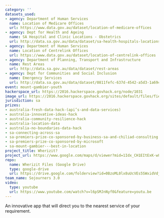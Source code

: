 ```yaml
---
category: ''
datasets_used:
- agency: Department of Human Services
  name: Location of Medicare Offices
  url: https://www.data.gov.au/dataset/location-of-medicare-offices
- agency: Dept for Health and Ageing
  name: SA Hospital and Clinic Locations - Obstetrics
  url: http://data.sa.gov.au/data/dataset/sa-health-hospitals-locations-obstetrics
- agency: Department of Human Services
  name: Location of Centrelink Offices
  url: https://www.data.gov.au/dataset/location-of-centrelink-offices
- agency: Department of Planning, Transport and Infrastructure
  name: Rest Areas
  url: http://data.sa.gov.au/data/dataset/rest-areas
- agency: Dept for Communities and Social Inclusion
  name: Emergency Services
  url: http://data.sa.gov.au/data/dataset/0811fefc-637d-4542-a5d3-1a69ce5a5c21
event: mount-gambier-youth
hackerspace_url: https://2016.hackerspace.govhack.org/node/1031
image_url: https://2016.hackerspace.govhack.org/sites/default/files/field/image/13884525_277133925989604_2100050170_n.jpg
jurisdiction: sa
prizes:
- australia-fresh-data-hack-(api’s-and-data-services)
- australia-innovative-ideas-hack
- australia-community-resilience-hack
- australia-location-data
- australia-no-boundaries-data-hack
- sa-connecting-across-sa
- sa-premiers-prize-co-sponsored-by-business-sa-and-chiliad-consulting
- sa-premiers-prize-co-sponsored-by-microsoft
- sa-mount-gambier---best-in-location
project_title: Wherizit?
project_url: https://www.google.com/maps/d/viewer?mid=1Idx_CH1EItExK-w83_RAtVNoxd0
repo:
  name: Wherizit Files (Google Drive)
  type: google-drive
  url: https://drive.google.com/folderview?id=0BzoML0lx8uUcVEs5SWxidVdjemM&usp=sharing
team_name: Sojourners 3.0
video:
  type: youtube
  url: https://www.youtube.com/watch?v=l6pSMJnNyf0&feature=youtu.be
---
```


An innovative app that will direct you to the nearest service of your requirement.